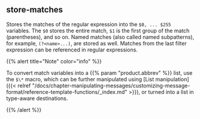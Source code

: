---
---
<!-- DISCLAIMER: This file is based on the syslog-ng Open Source Edition documentation https://github.com/balabit/syslog-ng-ose-guides/commit/2f4a52ee61d1ea9ad27cb4f3168b95408fddfdf2 and is used under the terms of The syslog-ng Open Source Edition Documentation License. The file has been modified by Axoflow. -->

## store-matches

Stores the matches of the regular expression into the `$0, ... $255` variables. The `$0` stores the entire match, `$1` is the first group of the match (parentheses), and so on. Named matches (also called named subpatterns), for example, `(?<name>...)`, are stored as well. Matches from the last filter expression can be referenced in regular expressions.


{{% alert title="Note" color="info" %}}

To convert match variables into a {{% param "product.abbrev" %}} list, use the `$\*` macro, which can be further manipulated using [List manipulation]({{< relref "/docs/chapter-manipulating-messages/customizing-message-format/reference-template-functions/_index.md" >}}), or turned into a list in type-aware destinations.

{{% /alert %}}
